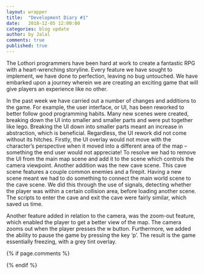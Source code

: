 ```yaml
---
layout: wrapper
title:  "Development Diary #1"
date:   2018-12-05 12:00:00
categories: blog update
author: by Jalal
comments: true
published: true
---
```



The Lothori programmers have been hard at work to create a fantastic RPG with a heart-wrenching storyline. Every feature we have sought to implement, we have done to perfection, leaving no bug untouched. We have embarked upon a journey wherein we are creating an exciting game that will give players an experience like no other.

In the past week we have carried out a number of changes and additions to the game. For example, the user interface, or UI, has been reworked to better follow good programming habits. Many new scenes were created, breaking down the UI into smaller and smaller parts and were put together like lego. Breaking the UI down into smaller parts meant an increase in abstraction, which is beneficial. Regardless, the UI rework did not come without its hitches. Firstly, the UI overlay would not move with the character’s perspective when it moved into a different area of the map – something the end user would not appreciate! To resolve we had to remove the UI from the main map scene and add it to the scene which controls the camera viewpoint. 
Another addition was the new cave scene. This cave scene features a couple common enemies and a firepit. Having a new scene meant we had to do something to connect the main world scene to the cave scene. We did this through the use of signals, detecting whether the player was within a certain collision area, before loading another scene. The scripts to enter the cave and exit the cave were fairly similar, which saved us time.

Another feature added in relation to the camera, was the zoom-out feature, which enabled the player to get a better view of the map. The camera zooms out when the player presses the w button.
Furthermore, we added the ability to pause the game by pressing the key ‘p’. The result is the game essentially freezing, with a grey tint overlay.







{% if page.comments %} 
<div id="disqus_thread"></div>
<script>
(function() { // DON'T EDIT BELOW THIS LINE
var d = document, s = d.createElement('script');
s.src = 'https://lothori16.disqus.com/embed.js';
s.setAttribute('data-timestamp', +new Date());
(d.head || d.body).appendChild(s);
})();
</script>
{% endif %}
